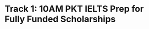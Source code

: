 # Track 1: 10AM PKT IELTS Prep for Fully Funded Scholarships

<!-- - ## Week 1

   1. [Day 1](https://www.facebook.com/iCodeguru/videos/1005799794389350)
   2. [Day 2](https://www.facebook.com/iCodeguru/videos/1151001726012960)
   3. [Day 3](https://www.facebook.com/iCodeguru/videos/489801193568229)
   4. [Day 4]()
   5. [Day 5]() -->

<!-- - ## Week 

   1. [Day 1]()
   2. [Day 2]()
   3. [Day 3]()
   4. [Day 4]()
   5. [Day 5]() -->